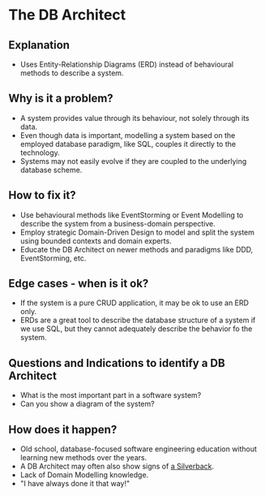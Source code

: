 # The DB Architect
## Explanation
* Uses Entity-Relationship Diagrams (ERD) instead of behavioural methods to describe a system.

## Why is it a problem?
* A system provides value through its behaviour, not solely through its data.
* Even though data is important, modelling a system based on the employed database paradigm, like SQL, couples it directly to the technology.
* Systems may not easily evolve if they are coupled to the underlying database scheme.

## How to fix it?
* Use behavioural methods like EventStorming or Event Modelling to describe the system from a business-domain perspective.
* Employ strategic Domain-Driven Design to model and split the system using bounded contexts and domain experts.
* Educate the DB Architect on newer methods and paradigms like DDD, EventStorming, etc.

## Edge cases - when is it ok?
* If the system is a pure CRUD application, it may be ok to use an ERD only.
* ERDs are a great tool to describe the database structure of a system if we use SQL, but they cannot adequately describe the behavior fo the system.

## Questions and Indications to identify a DB Architect
* What is the most important part in a software system?
* Can you show a diagram of the system?

## How does it happen?
* Old school, database-focused software engineering education without learning new methods over the years.
* A DB Architect may often also show signs of [a Silverback](The-Silverback.md).
* Lack of Domain Modelling knowledge.
* "I have always done it that way!"
